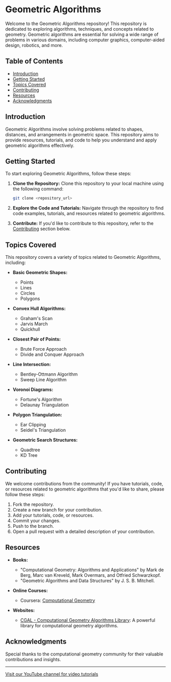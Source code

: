 # Geometric Algorithms

Welcome to the Geometric Algorithms repository! This repository is dedicated to exploring algorithms, techniques, and concepts related to geometry. Geometric algorithms are essential for solving a wide range of problems in various domains, including computer graphics, computer-aided design, robotics, and more.

## Table of Contents

- [Introduction](#introduction)
- [Getting Started](#getting-started)
- [Topics Covered](#topics-covered)
- [Contributing](#contributing)
- [Resources](#resources)
- [Acknowledgments](#acknowledgments)

## Introduction

Geometric Algorithms involve solving problems related to shapes, distances, and arrangements in geometric space. This repository aims to provide resources, tutorials, and code to help you understand and apply geometric algorithms effectively.

## Getting Started

To start exploring Geometric Algorithms, follow these steps:

1. **Clone the Repository:** Clone this repository to your local machine using the following command:
   ```bash
   git clone <repository_url>
   ```

2. **Explore the Code and Tutorials:** Navigate through the repository to find code examples, tutorials, and resources related to geometric algorithms.

3. **Contribute:** If you'd like to contribute to this repository, refer to the [Contributing](#contributing) section below.

## Topics Covered

This repository covers a variety of topics related to Geometric Algorithms, including:

- **Basic Geometric Shapes:**
  - Points
  - Lines
  - Circles
  - Polygons

- **Convex Hull Algorithms:**
  - Graham's Scan
  - Jarvis March
  - Quickhull

- **Closest Pair of Points:**
  - Brute Force Approach
  - Divide and Conquer Approach

- **Line Intersection:**
  - Bentley-Ottmann Algorithm
  - Sweep Line Algorithm

- **Voronoi Diagrams:**
  - Fortune's Algorithm
  - Delaunay Triangulation

- **Polygon Triangulation:**
  - Ear Clipping
  - Seidel's Triangulation

- **Geometric Search Structures:**
  - Quadtree
  - KD Tree

## Contributing

We welcome contributions from the community! If you have tutorials, code, or resources related to geometric algorithms that you'd like to share, please follow these steps:

1. Fork the repository.
2. Create a new branch for your contribution.
3. Add your tutorials, code, or resources.
4. Commit your changes.
5. Push to the branch.
6. Open a pull request with a detailed description of your contribution.

## Resources

- **Books:**
  - "Computational Geometry: Algorithms and Applications" by Mark de Berg, Marc van Kreveld, Mark Overmars, and Otfried Schwarzkopf.
  - "Geometric Algorithms and Data Structures" by J. S. B. Mitchell.

- **Online Courses:**
  - Coursera: [Computational Geometry](https://www.coursera.org/learn/computational-geometry)

- **Websites:**
  - [CGAL - Computational Geometry Algorithms Library](https://www.cgal.org/): A powerful library for computational geometry algorithms.

## Acknowledgments

Special thanks to the computational geometry community for their valuable contributions and insights.

---

[Visit our YouTube channel for video tutorials](https://www.youtube.com/@CodeCraft-ll5nz/featured)